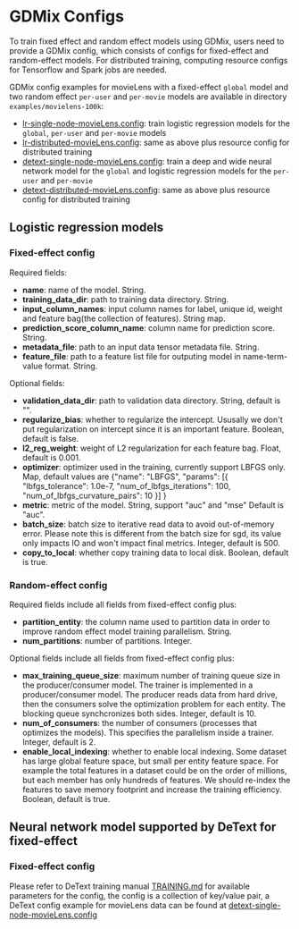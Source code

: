 
# GDMix Configs
To train fixed effect and random effect models using GDMix, users need to provide a GDMix config, which consists of configs for
fixed-effect and random-effect models. For distributed training, computing resource
configs for Tensorflow and Spark jobs are needed.

GDMix config examples for movieLens with a fixed-effect `global` model and two random effect `per-user` and `per-movie` models are available in directory `examples/movielens-100k`:
  - [lr-single-node-movieLens.config](examples/movielens-100k/lr-single-node-movieLens.config): train logistic regression models for the `global`, `per-user` and `per-movie` models
  - [lr-distributed-movieLens.config](examples/movielens-100k/lr-distributed-movieLens.config): same as above plus resource config for distributed training
  - [detext-single-node-movieLens.config](examples/movielens-100k/detext-single-node-movieLens.config): train a deep and wide neural network model for the `global` and logistic regression models for the `per-user` and `per-movie`
  - [detext-distributed-movieLens.config](examples/movielens-100k/detext-distributed-movieLens.config): same as above plus resource config for distributed training

## Logistic regression models
### Fixed-effect config
Required fields:
  - **name**: name of the model. String.
  - **training_data_dir**: path to training data directory. String.
  - **input_column_names**: input column names for label, unique id, weight and feature bag(the collection of features). String map.
  - **prediction_score_column_name**: column name for prediction score. String.
  - **metadata_file**: path to an input data tensor metadata file. String.
  - **feature_file**: path to a feature list file for outputing model in name-term-value format. String.

Optional fields:
  - **validation_data_dir**: path to validation data directory. String, default is "".
  - **regularize_bias**: whether to regularize the intercept. Ususally we don't put regularization on intercept since it is an important feature. Boolean, default is false.
  - **l2_reg_weight**: weight of L2 regularization for each feature bag. Float, default is 0.001.
  - **optimizer**: optimizer used in the training, currently support LBFGS only. Map, default values are {"name": "LBFGS", "params": [{ "lbfgs_tolerance": 1.0e-7, "num_of_lbfgs_iterations": 100, "num_of_lbfgs_curvature_pairs": 10 }] }
  - **metric**: metric of the model. String, support "auc" and "mse" Default is "auc".
  - **batch_size**: batch size to iterative read data to avoid out-of-memory error. Please note this is different from the batch size for sgd, its value only impacts IO and won't impact final metrics. Integer, default is 500.
  - **copy_to_local**: whether copy training data to local disk. Boolean, default is true.

### Random-effect config
Required fields include all fields from fixed-effect config plus:
  - **partition_entity**: the column name used to partition data in order to improve random effect model training parallelism. String.
  - **num_partitions**: number of partitions. Integer.

Optional fields include all fields from fixed-effect config plus:
  - **max_training_queue_size**: maximum number of training queue size in the producer/consumer model. The trainer is implemented in a producer/consumer model. The producer reads data from hard drive, then the consumers solve the optimization problem for each entity. The blocking queue synchcronizes both sides. Integer, default is 10.
  - **num_of_consumers**: the number of consumers (processes that optimizes the models). This specifies the parallelism inside a trainer. Integer, default is 2.
  - **enable_local_indexing**: whether to enable local indexing. Some dataset has large global feature space, but small per entity feature space. For example the total features in a dataset could be on the order of millions, but each member has only hundreds of features.  We should re-index the features to save memory footprint and increase the training efficiency. Boolean, default is true.

## Neural network model supported by DeText for fixed-effect
### Fixed-effect config
Please refer to DeText training manual [TRAINING.md](https://github.com/linkedin/detext/blob/master/TRAINING.md) for available parameters for the config, the config is a collection of key/value pair, a DeText config example for movieLens data can be found at [detext-single-node-movieLens.config](examples/movielens-100k/detext-single-node-movieLens.config)
